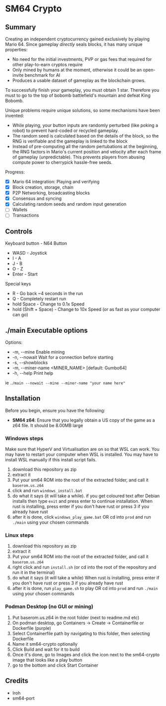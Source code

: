 # SM64 Crypto
## Summary
Creating an independent cryptocurrency gained exclusively by playing Mario 64. 
Since gameplay *directly* seals blocks, it has many unique properties: 
* No need for the initial investments, PVP or gas fees that required for other play-to-earn cryptos require
* Only mined by humans at the moment, otherwise it could be an open-invite benchmark for AI
* Produces a usable dataset of gameplay as the blockchain grows.

To successfully finish your gameplay, you must obtain 1 star. Therefore you must to go to the top of bobomb battlefield's mountain and defeat King Bobomb.

Unique problems require unique solutions, so some mechanisms have been invented:
* While playing, your button inputs are randomly perturbed (like poking a robot) to prevent hard-coded or recycled gameplay.
* The random seed is calculated based on the details of the block, so the RNG is verifiable and the gameplay is linked to the block
* Instead of pre-computing all the random pertubations at the beginning, the RNG factors in Mario's current position and velocity after each frame of gameplay (unpredictable). This prevents players from abusing compute power to cherrypick hassle-free seeds.

Progress:
- [x] Mario 64 integration: Playing and verifying
- [x] Block creation, storage, chain
- [x] P2P Networking, broadcasting blocks
- [x] Consensus and syncing
- [x] Calculating random seeds and random input generation
- [ ] Wallets
- [ ] Transactions

## Controls
Keyboard button - N64 Button
* WASD - Joystick
* I - A
* J - B
* O - Z
* Enter - Start

Special keys
* R - Go back ~4 seconds in the run
* Q - Completely restart run
* hold Space - Change to 0.1x Speed
* hold (Shift + Space) - Change to 10x Speed (or as fast as your computer can go)

## ./main Executable options
Options:
*  -m, --mine                     Enable mining
*  -n, --nowait                   Wait for a connection before starting
*  -s, --showblocks               
*  -m, --miner-name <MINER_NAME>  [default: Gumbo64]
*  -h, --help                     Print help

ie `./main --nowait --mine --miner-name "your name here"`

## Installation
Before you begin, ensure you have the following:
- **SM64 z64**: Ensure that you legally obtain a US copy of the game as a z64 file. It should be 8.00MB large

### Windows steps
Make sure that HyperV and Virtualisation are on so that WSL can work. You may have to restart your computer when WSL is installed.
You may have to install WSL manually if this install script fails.

1. download this repository as zip
2. extract it
3. Put your sm64 ROM into the root of the extracted folder, and call it `baserom.us.z64`
4. click and run `windows_install.bat`
5. do what it says (it will take a while). if you get coloured text after Debian installs then type `exit` and press enter to continue installation.
  When rust is installing, press enter if you don't have rust or press 3 if you already have rust
6. after it is done, click `windows_play_game.bat` OR cd into `prod` and run `./main` using your chosen commands

### Linux steps
1. download this repository as zip
2. extract it
3. Put your sm64 ROM into the root of the extracted folder, and call it `baserom.us.z64`
4. right click and run `install.sh` (or cd into the root of the repository and run it in the terminal)
5. do what it says (it will take a while)
  When rust is installing, press enter if you don't have rust or press 3 if you already have rust
6. after it is done, run `play_game.sh` to play OR cd into `prod` and run `./main` using your chosen commands

### Podman Desktop (no GUI or mining)
1. Put baserom.us.z64 in the root folder (next to readme.md etc)
2. On podman desktop, go Containers -> Create -> Containerfile or Dockerfile (purple)
3. Select Containerfile path by navigating to this folder, then selecting Dockerfile
4. Name it sm64-crypto optionally
5. Click Build and wait for it to build
6. Once it's done, go to Images and click the icon next to the sm64-crypto image that looks like a play button
7. go to the bottom and click Start Container

## Credits
* Iroh
* sm64-port

